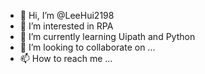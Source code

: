 - 👋 Hi, I’m @LeeHui2198
- 👀 I’m interested in RPA
- 🌱 I’m currently learning Uipath and Python
- 💞️ I’m looking to collaborate on ...
- 📫 How to reach me ...

<!---
LeeHui2198/LeeHui2198 is a ✨ special ✨ repository because its `README.md` (this file) appears on your GitHub profile.
You can click the Preview link to take a look at your changes.
--->
